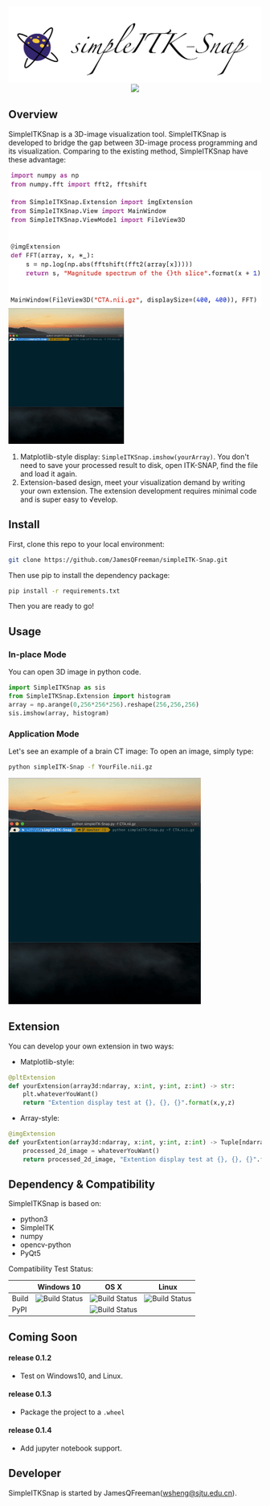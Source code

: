 <div align="center">
  <img width="700px" src="logo.png">
  <br/>
  <img src="https://img.shields.io/badge/Version-0.1.2--alpha-brightgreen">
</div>


## Overview
SimpleITKSnap is a 3D-image visualization tool. SimpleITKSnap is developed to bridge the gap between 3D-image process
programming and its visualization. Comparing to the existing method, SimpleITKSnap have these advantage:

<img src="demoCode.png" height="270px"></a>  <img src="demo.gif" height="270px">

1. Matplotlib-style display: ```SimpleITKSnap.imshow(yourArray)```. 
You don't need to save your processed result to disk, open ITK-SNAP, find the file and load it again.
2. Extension-based design, meet your visualization demand by writing your own extension. 
The extension development requires minimal code and is super easy to √evelop.


## Install
First, clone this repo to your local environment:

```bash
git clone https://github.com/JamesQFreeman/simpleITK-Snap.git
```

Then use pip to install the dependency package:

```bash
pip install -r requirements.txt
```

Then you are ready to go!

## Usage

### In-place Mode
You can open 3D image in python code.
```python
import SimpleITKSnap as sis
from SimpleITKSnap.Extension import histogram
array = np.arange(0,256*256*256).reshape(256,256,256)
sis.imshow(array, histogram)
```

### Application Mode
Let's see an example of a brain CT image:
To open an image, simply type:
```bash
python simpleITK-Snap -f YourFile.nii.gz
```

![A CTA image opened in simpleITK-Snap](./demo.gif)

## Extension
You can develop your own extension in two ways:
- Matplotlib-style:
```python
@pltExtension
def yourExtension(array3d:ndarray, x:int, y:int, z:int) -> str:
    plt.whateverYouWant()
    return "Extention display test at {}, {}, {}".format(x,y,z)
```

- Array-style:
```python
@imgExtension
def yourExtention(array3d:ndarray, x:int, y:int, z:int) -> Tuple[ndarray,str]:
    processed_2d_image = whateverYouWant()
    return processed_2d_image, "Extention display test at {}, {}, {}".format(x,y,z)
```

## Dependency & Compatibility

SimpleITKSnap is based on:
- python3
- SimpleITK
- numpy
- opencv-python
- PyQt5

Compatibility Test Status:

|       | Windows 10  | OS X | Linux |
|-------|-------------|------|-------|
| Build | ![Build Status](https://img.shields.io/badge/Build-Pass-green) | ![Build Status](https://img.shields.io/badge/Build-Pass-green) | ![Build Status](https://img.shields.io/badge/Build-Pass-green) |
| PyPI  |                                                                | ![Build Status](https://img.shields.io/badge/Build-Pass-green) |                                                                |

## Coming Soon
#### release 0.1.2
- Test on Windows10, and Linux.
#### release 0.1.3
- Package the project to a ```.wheel```
#### release 0.1.4
- Add jupyter notebook support.

## Developer
SimpleITKSnap is started by JamesQFreeman(wsheng@sjtu.edu.cn).
